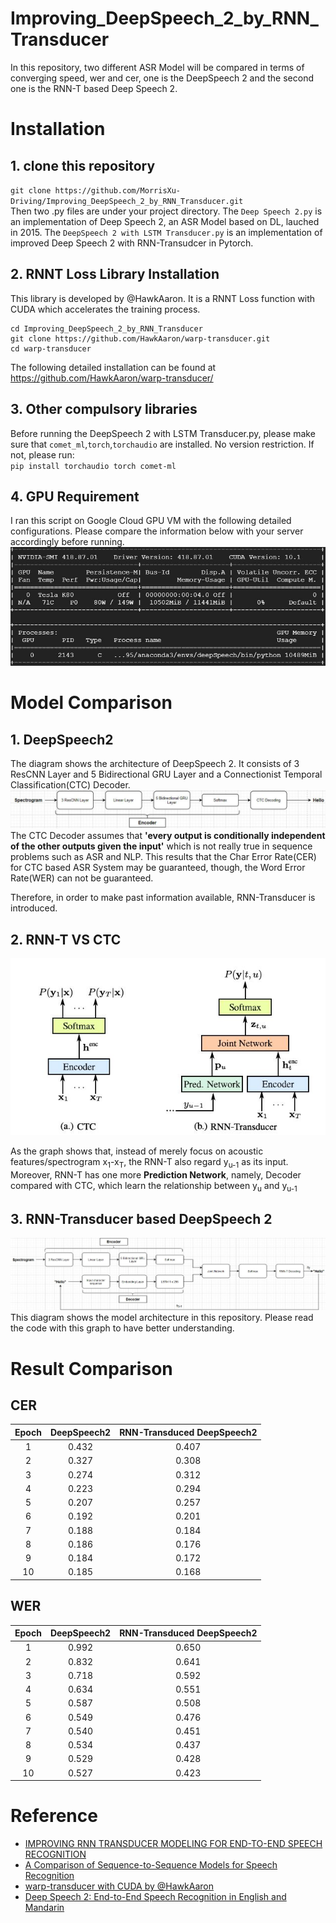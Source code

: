 # Improving_DeepSpeech_2_by_RNN_Transducer
In this repository, two different ASR Model will be compared in terms of converging speed, wer and cer, one is the DeepSpeech 2 and the second one is the RNN-T based Deep Speech 2.

# Installation
## 1. clone this repository
`git clone https://github.com/MorrisXu-Driving/Improving_DeepSpeech_2_by_RNN_Transducer.git`  
Then two .py files are under your project directory. The `Deep Speech 2.py` is an implementation of Deep Speech 2, an ASR Model based on DL, lauched in 2015.
The `DeepSpeech 2 with LSTM Transducer.py` is an implementation of improved Deep Speech 2 with RNN-Transudcer in Pytorch.

## 2. RNNT Loss Library Installation
This library is developed by @HawkAaron. It is a RNNT Loss function with CUDA which accelerates the training process.    
```
cd Improving_DeepSpeech_2_by_RNN_Transducer
git clone https://github.com/HawkAaron/warp-transducer.git
cd warp-transducer
```
The following detailed installation can be found at https://github.com/HawkAaron/warp-transducer/

## 3. Other compulsory libraries
Before running the DeepSpeech 2 with LSTM Transducer.py, please make sure that `comet_ml`,`torch`,`torchaudio` are installed. No version restriction.
If not, please run:  
`pip install torchaudio torch comet-ml`

## 4. GPU Requirement
I ran this script on Google Cloud GPU VM with the following detailed configurations. Please compare the information below with your server accordingly before running.  
![Image](https://github.com/MorrisXu-Driving/Improving_DeepSpeech_2_by_RNN_Transducer/blob/master/readme_img/GPU.JPG)

# Model Comparison
## 1. DeepSpeech2
The diagram shows the architecture of DeepSpeech 2. It consists of 3 ResCNN Layer and 5 Bidirectional GRU Layer and a Connectionist Temporal Classification(CTC) Decoder.  
![Image](https://github.com/MorrisXu-Driving/Improving_DeepSpeech_2_by_RNN_Transducer/blob/master/readme_img/DEEPSPEECH2.JPG)  
The CTC Decoder assumes that **'every output is conditionally independent of the other outputs given the input'** which is not really true in sequence problems such as ASR and NLP. This results that the Char Error Rate(CER) for CTC based ASR System may be guaranteed, though, the Word Error Rate(WER) can not be guaranteed.  

Therefore, in order to make past information available, RNN-Transducer is introduced.
## 2. RNN-T VS CTC
<div align=center><img src="https://github.com/MorrisXu-Driving/Improving_DeepSpeech_2_by_RNN_Transducer/blob/master/readme_img/CTC_VS_Transducer.JPG"></div>


As the graph shows that, instead of merely focus on acoustic features/spectrogram x<sub>1</sub>-x<sub>T</sub>, the RNN-T also regard y<sub>u-1</sub> as its input. Moreover, RNN-T has one more **Prediction Network**, namely, Decoder compared with CTC, which learn the relationship between y<sub>u</sub> and y<sub>u-1</sub>

## 3. RNN-Transducer based DeepSpeech 2
![Image](https://github.com/MorrisXu-Driving/Improving_DeepSpeech_2_by_RNN_Transducer/blob/master/readme_img/Transducer.JPG)  
This diagram shows the model architecture in this repository. Please read the code with this graph to have better understanding.

# Result Comparison
## CER
| Epoch | DeepSpeech2   | RNN-Transduced DeepSpeech2 |
| :------:| :-------------: | :-------------: |
| 1| 0.432  | 0.407  |
| 2| 0.327  | 0.308  |
| 3| 0.274  | 0.312  |
| 4| 0.223  | 0.294  |
| 5| 0.207  | 0.257  |
| 6| 0.192  | 0.201  |
| 7| 0.188  | 0.184  |
| 8| 0.186  | 0.176  |
| 9| 0.184  | 0.172  |
| 10| 0.185  | 0.168  |

## WER
| Epoch | DeepSpeech2   | RNN-Transduced DeepSpeech2 |
| :------:| :-------------: | :-------------: |
| 1| 0.992  |  0.650  |
| 2| 0.832  |  0.641  |
| 3| 0.718  | 0.592  |
| 4| 0.634  | 0.551  |
| 5| 0.587  | 0.508  |
| 6| 0.549  | 0.476  |
| 7| 0.540  | 0.451  |
| 8| 0.534  | 0.437  |
| 9| 0.529  | 0.428  |
| 10| 0.527 | 0.423  |

# Reference
* [IMPROVING RNN TRANSDUCER MODELING FOR END-TO-END SPEECH RECOGNITION](https://arxiv.org/pdf/1909.12415.pdf)
* [A Comparison of Sequence-to-Sequence Models for Speech Recognition](https://www.isca-speech.org/archive/Interspeech_2017/pdfs/0233.PDF)
* [warp-transducer with CUDA by @HawkAaron](https://github.com/HawkAaron/warp-transducer)
* [Deep Speech 2: End-to-End Speech Recognition in English and Mandarin](https://arxiv.org/pdf/1512.02595.pdf)

